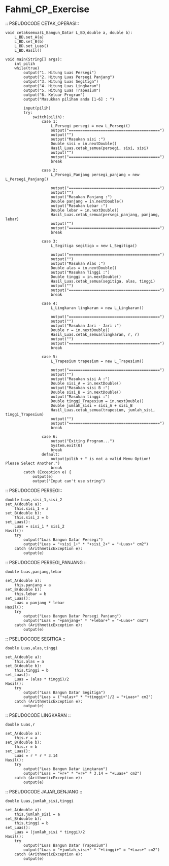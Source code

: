 # Fahmi_CP_Exercise

:: PSEUDOCODE CETAK_OPERASI::

    void cetaksemua(L_Bangun_Datar L_BD,double a, double b):
        L_BD.set_A(a)
        L_BD.set_B(b)
        L_BD.set_Luas()
        L_BD.Hasil()

    void main(String[] args):
        int pilih
        while(true)
            output("1. Hitung Luas Persegi")
            output("2. Hitung Luas Persegi Panjang")
            output("3. Hitung Luas Segitiga")
            output("4. Hitung Luas Lingkaran")
            output("5. Hitung Luas Trapesium")
            output("6. Keluar Program")
            output("Masukkan pilihan anda [1-6] : ")

            input(pilih)
            try:
                switch(pilih):
                    case 1:
                        L_Persegi persegi = new L_Persegi()
                        output("========================================")
                        output("")
                        output("Masukan sisi :")
                        Double sisi = in.nextDouble()
                        Hasil_Luas.cetak_semua(persegi, sisi, sisi)
                        output("")
                        output("========================================")
                        break

                    case 2: 
                        L_Persegi_Panjang persegi_panjang = new L_Persegi_Panjang()

                        output("========================================")
                        output("")
                        output("Masukan Panjang :")
                        Double panjang = in.nextDouble()
                        output("Masukan Lebar :")
                        Double lebar = in.nextDouble()
                        Hasil_Luas.cetak_semua(persegi_panjang, panjang, lebar)
                        output("")
                        output("========================================")
                        break

                    case 3:
                        L_Segitiga segitiga = new L_Segitiga()

                        output("========================================")
                        output("")
                        output("Masukan Alas :")
                        Double alas = in.nextDouble()
                        output("Masukan Tinggi :")
                        Double tinggi = in.nextDouble()
                        Hasil_Luas.cetak_semua(segitiga, alas, tinggi)
                        output("")
                        output("========================================")
                        break

                    case 4: 
                        L_Lingkaran lingkaran = new L_Lingkaran()

                        output("========================================")
                        output("")
                        output("Masukan Jari - Jari :")
                        Double r = in.nextDouble()
                        Hasil_Luas.cetak_semua(lingkaran, r, r)
                        output("")
                        output("========================================")
                        break

                    case 5:
                        L_Trapesium trapesium = new L_Trapesium()

                        output("========================================")
                        output("")
                        output("Masukan sisi A :")
                        Double sisi_A = in.nextDouble()
                        output("Masukan sisi B :")
                        Double sisi_B = in.nextDouble()
                        output("Masukan tinggi :")
                        Double tinggi_Trapesium = in.nextDouble()
                        Double jumlah_sisi = sisi_A + sisi_B
                        Hasil_Luas.cetak_semua(trapesium, jumlah_sisi, tinggi_Trapesium)
                        output("")
                        output("========================================")
                        break

                    case 6: 
                        output("Exiting Program...")
                        System.exit(0)
                        break
                    default:
                        output(pilih + " is not a valid Menu Option! Please Select Another.")
                        break
            catch (Exception e) {
                output(e)
                output("Input can't use string")
        
        


:: PSEUDOCODE PERSEGI::

    double Luas,sisi_1,sisi_2
    set_A(double a):
        this.sisi_1 = a
    set_B(double b):
        this.sisi_2 = b
    set_Luas():
        Luas = sisi_1 * sisi_2
    Hasil():
        try 
            output("Luas Bangun Datar Persegi")
            output("Luas = "+sisi_1+" * "+sisi_2+" = "+Luas+" cm2")
        catch (ArithmeticException e):
            output(e)


:: PSEUDOCODE PERSEGI_PANJANG ::

    double Luas,panjang,lebar

    set_A(double a):
        this.panjang = a
    set_B(double b):
        this.lebar = b
    set_Luas():
        Luas = panjang * lebar
    Hasil():
        try 
            output("Luas Bangun Datar Persegi Panjang")
            output("Luas = "+panjang+" * "+lebar+" = "+Luas+" cm2")
        catch (ArithmeticException e):
            output(e)

:: PSEUDOCODE SEGITIGA ::

    double Luas,alas,tinggi

    set_A(double a):
        this.alas = a
    set_B(double b):
        this.tinggi = b
    set_Luas():
        Luas = (alas * tinggi)/2
    Hasil():
        try 
            output("Luas Bangun Datar Segitiga")
            output("Luas = ("+alas+" * "+tinggi+")/2 = "+Luas+" cm2")
        catch (ArithmeticException e):
            output(e)

:: PSEUDOCODE LINGKARAN ::

    double Luas,r

    set_A(double a):
        this.r = a
    set_B(double b):
        this.r = b
    set_Luas():
        Luas = r * r * 3.14
    Hasil():
        try 
            output("Luas Bangun Datar Lingkaran")
            output("Luas = "+r+" * "+r+" * 3.14 = "+Luas+" cm2")
        catch (ArithmeticException e):
            output(e)

:: PSEUDOCODE JAJAR_GENJANG ::

    double Luas,jumlah_sisi,tinggi

    set_A(double a):
        this.jumlah_sisi = a
    set_B(double b):
        this.tinggi = b
    set_Luas():
        Luas = (jumlah_sisi * tinggi)/2
    Hasil():
        try 
            output("Luas Bangun Datar Trapesium")
            output("Luas = "+jumlah_sisi+" * "+tinggi+" = "+Luas+" cm2")
        catch (ArithmeticException e):
            output(e)

